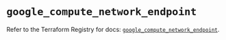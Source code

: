 # `google_compute_network_endpoint`

Refer to the Terraform Registry for docs: [`google_compute_network_endpoint`](https://registry.terraform.io/providers/hashicorp/google/6.16.0/docs/resources/compute_network_endpoint).
